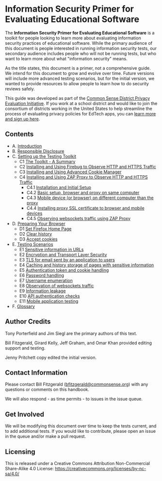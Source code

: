 # Information Security Primer for Evaluating Educational Software

The **Information Security Primer for Evaluating Educational Software** is a toolkit for people looking to learn more about evaluating information security practices of educational software. While the primary audience of this document is people interested in running information security tests, our secondary audience includes people who will not be running tests, but who want to learn more about what "information security" means.

As the title states, this document is a primer, not a comprehensive guide. We intend for this document to grow and evolve over time. Future versions will include more advanced testing scenarios, but for the initial version, we wanted to provide resources to allow people to learn how to do security reviews safely.

This guide was developed as part of the [Common Sense District Privacy Evaluation Initiative](https://www.graphite.org/privacy). If you work at a school district and would like to join the consortium of districts working in the United States to help streamline the process of evaluating privacy policies for EdTech apps, you can [learn more and sign up here](https://www.graphite.org/privacy/about/districts).

## Contents

* A. [Introduction](introduction.md)
* B. [Responsible Disclosure](responsible.md)
* C. [Setting up the Testing Toolkit](getting_started.md)
  * C1 [The Toolkit - A Summary](getting_started.md#h.toolkit-summary)
  * C2 [Installing and Using Firebug to Observe HTTP and HTTPS Traffic](getting_started.md#h.toolkit-firebug)
  * C3 [Installing and Using Advanced Cookie Manager](getting_started.md#h.toolkit-adv-cookie-manager)
  * C4 [Installing and Using ZAP Proxy to Observe HTTP and HTTPS Traffic](getting_started.md#h.toolkit-zap-proxy)
    * C4.1 [Installation and Initial Setup](getting_started.md#h.toolkit-zap-proxy-install)
    * C4.2 [Basic setup, browser and proxy on same computer](getting_started.md#h.toolkit-zap-proxy-same-box)
    * C4.3 [Mobile device (or browser) on different computer than the proxy](getting_started.md#h.toolkit-zap-proxy-different-box)
    * C4.4 [Installing proxy SSL certificate to browser and mobile devices](getting_started.md#h.toolkit-zap-proxy-ssl-cert)
    * C4.5 [Observing websockets traffic using ZAP Proxy](getting_started.md#h.toolkit-zap-proxy-websockets)
* D. [Preparing Your Browser](browser_prep.md)
  * D1 [Set Firefox Home Page](browser_prep.md#h.browser-homepage)
  * D2 [Clear history](browser_prep.md#h.browser-history)
  * D3 [Accept cookies](browser_prep.md#h.browser-cookies)
* E. [Testing Scenarios](testing_scenarios.md)
  * E1 [Sensitive information in URLs](testing_scenarios.md#h.testing-url-info)
  * E2 [Encryption and Transport Layer Security](testing_scenarios.md#h.testing-tls)
  * E3 [TLS for email sent by an application to users](testing_scenarios.md#h.testing-email-tls)
  * E4 [Caching and history storage of pages with sensitive information](testing_scenarios.md#h.testing-cache)
  * E5 [Authentication token and cookie handling](testing_scenarios.md#testing-auth-token)
  * E6 [Password handling](testing_scenarios.md#h.testing-password)
  * E7 [Username enumeration](testing_scenarios.md#h.testing-username)
  * E8 [Observation of websockets traffic](testing_scenarios.md#h.testing-websockets)
  * E9 [Information leakage](testing_scenarios.md#h.testing-leakage)
  * E10 [API authentication checks](testing_scenarios.md#h.testing-api)
  * E11 [Mobile application testing](testing_scenarios.md#h.testing-mobile)
* F. [Glossary](glossary.md)

## Author Credits

Tony Porterfield and Jim Siegl are the primary authors of this text.

Bill Fitzgerald, Girard Kelly, Jeff Graham, and Omar Khan provided editing support and testing.

Jenny Pritchett copy edited the initial version.

## Contact Information

Please contact Bill Fitzgerald (bfitzgerald@commonsense.org) with any questions or comments on this handbook.

We will also respond - as time permits - to issues in the issue queue.

## Get Involved

We will be modifying this document over time to keep the tests current, and to add additional tests. If you would like to contribute, please open an issue in the queue and/or make a pull request. 

## Licensing

This is released under a Creative Commons Attribution Non-Commercial Share-Alike 4.0 License: https://creativecommons.org/licenses/by-nc-sa/4.0/

